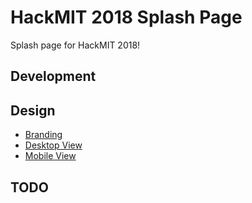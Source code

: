 # HackMIT 2018 Splash Page
Splash page for HackMIT 2018!
## Development
## Design
 - [Branding](https://drive.google.com/drive/folders/1JL5YErAqbnb6cnxHNmOzOGL7OuBwepyS)
 - [Desktop View](https://xd.adobe.com/view/8ff7e09f-0072-427e-459a-3ec8a18130ff-f9c6/)
 - [Mobile View]()
 ## TODO